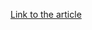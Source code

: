 [Link to the article](https://blog.eclecticiq.com/19-august-2021-malware-marketplaces-provide-newcomers-with-expanded-capability?hsLang=en)
